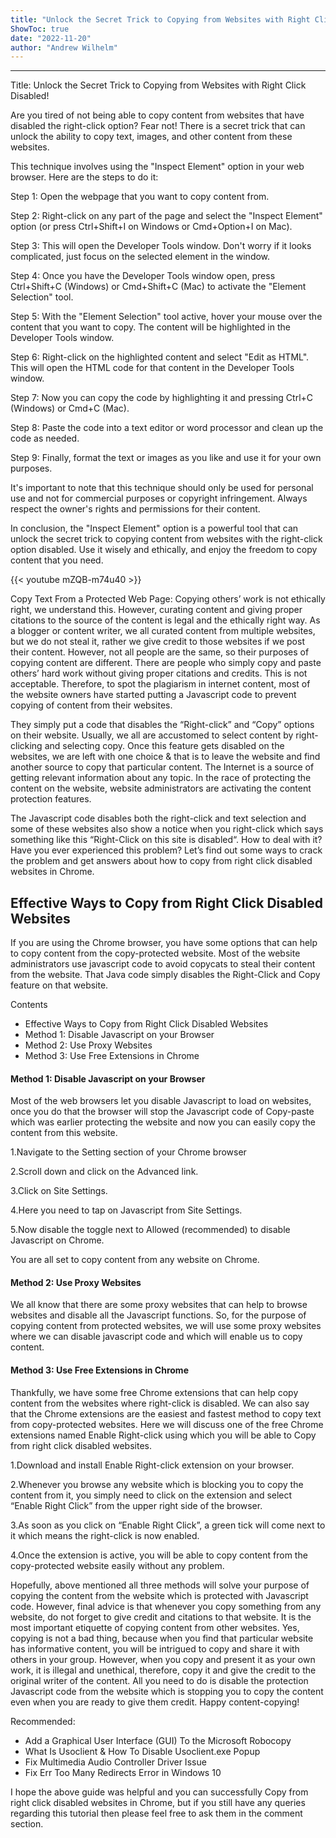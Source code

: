 ```yaml
---
title: "Unlock the Secret Trick to Copying from Websites with Right Click Disabled!"
ShowToc: true 
date: "2022-11-20"
author: "Andrew Wilhelm"
---
```

*****
Title: Unlock the Secret Trick to Copying from Websites with Right Click Disabled!

Are you tired of not being able to copy content from websites that have disabled the right-click option? Fear not! There is a secret trick that can unlock the ability to copy text, images, and other content from these websites.

This technique involves using the "Inspect Element" option in your web browser. Here are the steps to do it:

Step 1: Open the webpage that you want to copy content from.

Step 2: Right-click on any part of the page and select the "Inspect Element" option (or press Ctrl+Shift+I on Windows or Cmd+Option+I on Mac).

Step 3: This will open the Developer Tools window. Don't worry if it looks complicated, just focus on the selected element in the window.

Step 4: Once you have the Developer Tools window open, press Ctrl+Shift+C (Windows) or Cmd+Shift+C (Mac) to activate the "Element Selection" tool.

Step 5: With the "Element Selection" tool active, hover your mouse over the content that you want to copy. The content will be highlighted in the Developer Tools window.

Step 6: Right-click on the highlighted content and select "Edit as HTML". This will open the HTML code for that content in the Developer Tools window.

Step 7: Now you can copy the code by highlighting it and pressing Ctrl+C (Windows) or Cmd+C (Mac).

Step 8: Paste the code into a text editor or word processor and clean up the code as needed.

Step 9: Finally, format the text or images as you like and use it for your own purposes.

It's important to note that this technique should only be used for personal use and not for commercial purposes or copyright infringement. Always respect the owner's rights and permissions for their content.

In conclusion, the "Inspect Element" option is a powerful tool that can unlock the secret trick to copying content from websites with the right-click option disabled. Use it wisely and ethically, and enjoy the freedom to copy content that you need.

{{< youtube mZQB-m74u40 >}} 



Copy Text From a Protected Web Page: Copying others’ work is not ethically right, we understand this. However, curating content and giving proper citations to the source of the content is legal and the ethically right way. As a blogger or content writer, we all curated content from multiple websites, but we do not steal it, rather we give credit to those websites if we post their content. However, not all people are the same, so their purposes of copying content are different. There are people who simply copy and paste others’ hard work without giving proper citations and credits. This is not acceptable. Therefore, to spot the plagiarism in internet content, most of the website owners have started putting a Javascript code to prevent copying of content from their websites.
 

 
They simply put a code that disables the “Right-click” and “Copy” options on their website. Usually, we all are accustomed to select content by right-clicking and selecting copy. Once this feature gets disabled on the websites, we are left with one choice & that is to leave the website and find another source to copy that particular content. The Internet is a source of getting relevant information about any topic. In the race of protecting the content on the website, website administrators are activating the content protection features.
 
The Javascript code disables both the right-click and text selection and some of these websites also show a notice when you right-click which says something like this “Right-Click on this site is disabled“. How to deal with it? Have you ever experienced this problem? Let’s find out some ways to crack the problem and get answers about how to copy from right click disabled websites in Chrome.
 
## Effective Ways to Copy from Right Click Disabled Websites
 
If you are using the Chrome browser, you have some options that can help to copy content from the copy-protected website. Most of the website administrators use javascript code to avoid copycats to steal their content from the website. That Java code simply disables the Right-Click and Copy feature on that website.
 
Contents
 
- Effective Ways to Copy from Right Click Disabled Websites
 - Method 1: Disable Javascript on your Browser
 - Method 2: Use Proxy Websites
 - Method 3: Use Free Extensions in Chrome

 
#### Method 1: Disable Javascript on your Browser
 
Most of the web browsers let you disable Javascript to load on websites, once you do that the browser will stop the Javascript code of Copy-paste which was earlier protecting the website and now you can easily copy the content from this website.
 
1.Navigate to the Setting section of your Chrome browser
 
2.Scroll down and click on the Advanced link.
 
3.Click on Site Settings.
 
4.Here you need to tap on Javascript from Site Settings.
 
5.Now disable the toggle next to Allowed (recommended) to disable Javascript on Chrome. 
 
You are all set to copy content from any website on Chrome.
 
#### Method 2: Use Proxy Websites
 
We all know that there are some proxy websites that can help to browse websites and disable all the Javascript functions. So, for the purpose of copying content from protected websites, we will use some proxy websites where we can disable javascript code and which will enable us to copy content.
 
#### Method 3: Use Free Extensions in Chrome
 
Thankfully, we have some free Chrome extensions that can help copy content from the websites where right-click is disabled. We can also say that the Chrome extensions are the easiest and fastest method to copy text from copy-protected websites. Here we will discuss one of the free Chrome extensions named Enable Right-click using which you will be able to Copy from right click disabled websites.
 
1.Download and install Enable Right-click extension on your browser.
 
2.Whenever you browse any website which is blocking you to copy the content from it, you simply need to click on the extension and select “Enable Right Click” from the upper right side of the browser.
 
3.As soon as you click on “Enable Right Click”, a green tick will come next to it which means the right-click is now enabled.
 
4.Once the extension is active, you will be able to copy content from the copy-protected website easily without any problem.
 
Hopefully, above mentioned all three methods will solve your purpose of copying the content from the website which is protected with Javascript code. However, final advice is that whenever you copy something from any website, do not forget to give credit and citations to that website. It is the most important etiquette of copying content from other websites. Yes, copying is not a bad thing, because when you find that particular website has informative content, you will be intrigued to copy and share it with others in your group. However, when you copy and present it as your own work, it is illegal and unethical, therefore, copy it and give the credit to the original writer of the content. All you need to do is disable the protection Javascript code from the website which is stopping you to copy the content even when you are ready to give them credit. Happy content-copying!
 
Recommended:
 
- Add a Graphical User Interface (GUI) To the Microsoft Robocopy
 - What Is Usoclient & How To Disable Usoclient.exe Popup
 - Fix Multimedia Audio Controller Driver Issue
 - Fix Err Too Many Redirects Error in Windows 10

 
I hope the above guide was helpful and you can successfully Copy from right click disabled websites in Chrome, but if you still have any queries regarding this tutorial then please feel free to ask them in the comment section.




